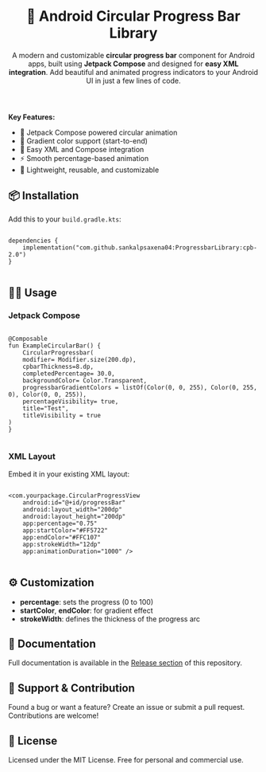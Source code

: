 <!DOCTYPE html>
<html lang="en">
<head>
    <meta charset="UTF-8">
    <meta name="viewport" content="width=device-width, initial-scale=1.0">
    <meta name="description" content="Animated circular progress bar library for Android using Jetpack Compose with XML support. Customizable, lightweight, gradient-supported, and easy to integrate.">
    <meta name="keywords" content="Android, Circular Progress Bar, Jetpack Compose, XML integration, Android UI, Compose Progress, Android UI component, Gradient ProgressBar, Kotlin Android Library">
    <meta name="author" content="Your Name or GitHub Handle">
    <meta property="og:title" content="Android Circular Progress Bar Library – Jetpack Compose + XML">
    <meta property="og:description" content="Beautiful and animated circular progress bar for Android built with Jetpack Compose and easy XML integration.">
    <meta property="og:image" content="demo.gif">
    <meta property="og:type" content="website">
    <meta property="og:url" content="https://github.com/yourname/yourlibrary">
    <meta name="twitter:card" content="summary_large_image">
    <meta name="twitter:title" content="Android Circular Progress Bar Library">
    <meta name="twitter:description" content="A customizable animated progress bar with Jetpack Compose + XML support. Perfect for Android apps.">
    <meta name="twitter:image" content="demo.gif">
    
</head>
<body>
    <header>
        <h1>🔵 Android Circular Progress Bar Library</h1>
        <p>
            A modern and customizable <strong>circular progress bar</strong> component for Android apps, built using <strong>Jetpack Compose</strong> and designed for <strong>easy XML integration</strong>. Add beautiful and animated progress indicators to your Android UI in just a few lines of code.
        </p>
    </header>
    <section class="highlight">
        <strong>Key Features:</strong>
        <ul>
            <li>🎯 Jetpack Compose powered circular animation</li>
            <li>🎨 Gradient color support (start-to-end)</li>
            <li>🧩 Easy XML and Compose integration</li>
            <li>⚡ Smooth percentage-based animation</li>
            <li>💎 Lightweight, reusable, and customizable</li>
        </ul>
    </section>
    <section>
        <h2>📦 Installation</h2>
        <p>Add this to your <code>build.gradle.kts</code>:</p>
        <pre><code>
dependencies {
    implementation("com.github.sankalpsaxena04:ProgressbarLibrary:cpb-2.0")
}
        </code></pre>
    </section>
    <section>
        <h2>🧑‍💻 Usage</h2>
        <h3>Jetpack Compose</h3>
        <pre><code>
@Composable
fun ExampleCircularBar() {
    CircularProgressbar(
    modifier= Modifier.size(200.dp),
    cpbarThickness=8.dp,
    completedPercentage= 30.0,
    backgroundColor= Color.Transparent,
    progressbarGradientColors = listOf(Color(0, 0, 255), Color(0, 255, 0), Color(0, 0, 255)),
    percentageVisibility= true,
    title="Test",
    titleVisibility = true
)
}
        </code></pre>
        <h3>XML Layout</h3>
        <p>Embed it in your existing XML layout:</p>
        <pre><code>
&lt;com.yourpackage.CircularProgressView
    android:id="@+id/progressBar"
    android:layout_width="200dp"
    android:layout_height="200dp"
    app:percentage="0.75"
    app:startColor="#FF5722"
    app:endColor="#FFC107"
    app:strokeWidth="12dp"
    app:animationDuration="1000" /&gt;
        </code></pre>
    </section>
    <section>
        <h2>⚙️ Customization</h2>
        <ul>
            <li><strong>percentage</strong>: sets the progress (0 to 100)</li>
            <li><strong>startColor</strong>, <strong>endColor</strong>: for gradient effect</li>
            <li><strong>strokeWidth</strong>: defines the thickness of the progress arc</li>
        </ul>
    </section>
   <section>
        <h2>📗 Documentation</h2>
        <p>
            Full documentation is available in the <a href="https://github.com/sankalpsaxena04/ProgressbarLibrary/releases" target="_blank">Release section</a> of this repository.
        </p>
    </section>
    <section>
        <h2>💬 Support & Contribution</h2>
        <p>
            Found a bug or want a feature? Create an issue or submit a pull request. Contributions are welcome!
        </p>
    </section>
    <footer>
        <h2>📄 License</h2>
        <p>
            Licensed under the MIT License. Free for personal and commercial use.
        </p>
    </footer>

</body>
</html>

